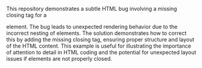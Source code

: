 This repository demonstrates a subtle HTML bug involving a missing closing tag for a <div> element.  The bug leads to unexpected rendering behavior due to the incorrect nesting of elements. The solution demonstrates how to correct this by adding the missing closing tag, ensuring proper structure and layout of the HTML content. This example is useful for illustrating the importance of attention to detail in HTML coding and the potential for unexpected layout issues if elements are not properly closed.